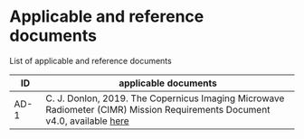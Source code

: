 # Applicable and reference documents

List of applicable and reference documents

 | ID | applicable documents |
 | --- | ---- |
 | AD-1 &nbsp; |  C. J. Donlon, 2019. The Copernicus Imaging Microwave Radiometer (CIMR) Mission Requirements Document v4.0, available [here](https://esamultimedia.esa.int/docs/EarthObservation/CIMR-MRD-v4.0-20201006_Issued.pdf)    |